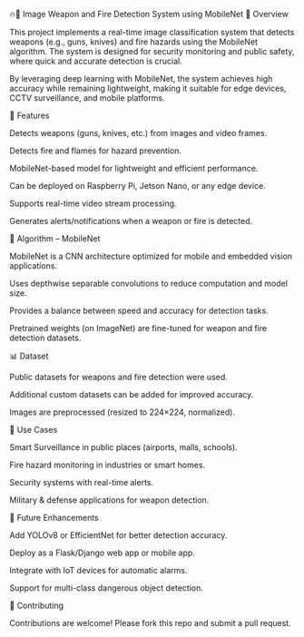 🔥🔫 Image Weapon and Fire Detection System using MobileNet
📌 Overview

This project implements a real-time image classification system that detects weapons (e.g., guns, knives) and fire hazards using the MobileNet algorithm. The system is designed for security monitoring and public safety, where quick and accurate detection is crucial.

By leveraging deep learning with MobileNet, the system achieves high accuracy while remaining lightweight, making it suitable for edge devices, CCTV surveillance, and mobile platforms.

🚀 Features

Detects weapons (guns, knives, etc.) from images and video frames.

Detects fire and flames for hazard prevention.

MobileNet-based model for lightweight and efficient performance.

Can be deployed on Raspberry Pi, Jetson Nano, or any edge device.

Supports real-time video stream processing.

Generates alerts/notifications when a weapon or fire is detected.

🧠 Algorithm – MobileNet

MobileNet is a CNN architecture optimized for mobile and embedded vision applications.

Uses depthwise separable convolutions to reduce computation and model size.

Provides a balance between speed and accuracy for detection tasks.

Pretrained weights (on ImageNet) are fine-tuned for weapon and fire detection datasets.

📊 Dataset

Public datasets for weapons and fire detection were used.

Additional custom datasets can be added for improved accuracy.

Images are preprocessed (resized to 224×224, normalized).

📌 Use Cases

Smart Surveillance in public places (airports, malls, schools).

Fire hazard monitoring in industries or smart homes.

Security systems with real-time alerts.

Military & defense applications for weapon detection.

🔮 Future Enhancements

Add YOLOv8 or EfficientNet for better detection accuracy.

Deploy as a Flask/Django web app or mobile app.

Integrate with IoT devices for automatic alarms.

Support for multi-class dangerous object detection.

🤝 Contributing

Contributions are welcome! Please fork this repo and submit a pull request.
